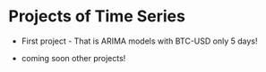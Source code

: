 # Projects of Time Series

* First project - That is ARIMA models with BTC-USD  only 5 days!

* coming soon other projects!